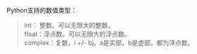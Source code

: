 
Python支持的数值类型：  
>int： 整数。可以无限大的整数。   
>float：浮点数。可以无限大的浮点数。  
>complex：复数，i +/- bj。a是实部，b是虚部，都为浮点数。   

